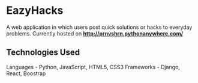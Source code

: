# EazyHacks
A web application in which users post quick solutions or hacks to everyday problems. Currently hosted on <b>http://prnvshrn.pythonanywhere.com/ </b>

## Technologies Used
Languages - Python, JavaScript, HTML5, CSS3
Frameworks - Django, React, Boostrap

